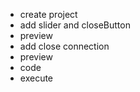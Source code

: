 - create project
- add slider and closeButton 
- preview
- add close connection
- preview
- code
- execute
